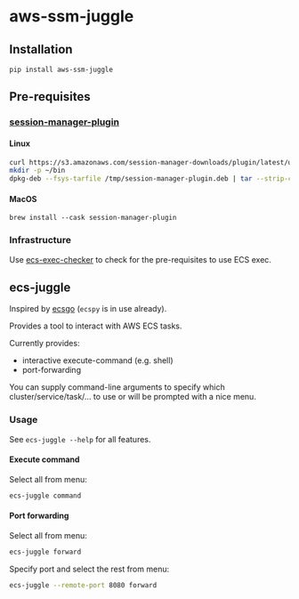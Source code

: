 # aws-ssm-juggle

## Installation

```
pip install aws-ssm-juggle
```

## Pre-requisites

### [session-manager-plugin](https://docs.aws.amazon.com/systems-manager/latest/userguide/session-manager-working-with-install-plugin.html)

#### Linux

```bash
curl https://s3.amazonaws.com/session-manager-downloads/plugin/latest/ubuntu_64bit/session-manager-plugin.deb -o "/tmp/session-manager-plugin.deb"
mkdir -p ~/bin
dpkg-deb --fsys-tarfile /tmp/session-manager-plugin.deb | tar --strip-components=4 -C ~/bin/ -xvf - usr/local/sessionmanagerplugin/bin/session-manager-plugin
```

#### MacOS

`brew install --cask session-manager-plugin`

### Infrastructure

Use [ecs-exec-checker](https://github.com/aws-containers/amazon-ecs-exec-checker) to check for the pre-requisites to use ECS exec.

## ecs-juggle

Inspired by [ecsgo](https://github.com/tedsmitt/ecsgo) (`ecspy` is in use already).

Provides a tool to interact with AWS ECS tasks.

Currently provides:

* interactive execute-command (e.g. shell)
* port-forwarding

You can supply command-line arguments to specify which cluster/service/task/... to use or will be prompted with a nice menu.


### Usage

See `ecs-juggle --help` for all features.

#### Execute command

Select all from menu:

```bash
ecs-juggle command
```

#### Port forwarding

Select all from menu:

```bash
ecs-juggle forward
```

Specify port and select the rest from menu:

```bash
ecs-juggle --remote-port 8080 forward
```
